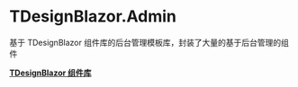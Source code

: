 # TDesignBlazor.Admin
基于 TDesignBlazor 组件库的后台管理模板库，封装了大量的基于后台管理的组件

[**TDesignBlazor 组件库**](https://github.com/tdesign-blazor/TDesignBlazor)




